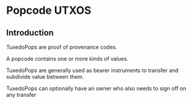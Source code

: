 # Popcode UTXOS

## Introduction
TuxedoPops are proof of provenance codes.

A popcode contains one or more kinds of values.

TuxedoPops are generally used as bearer instruments to transfer and subdivide value between them.

TuxedoPops can optionally have an owner who also needs to sign off on any transfer
